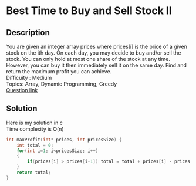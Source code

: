 # Best Time to Buy and Sell Stock II

## Description
You are given an integer array prices where prices[i] is the price of a given stock on the ith day. On each day, you may decide to buy and/or sell the stock. 
You can only hold at most one share of the stock at any time. However, you can buy it then immediately sell it on the same day. Find and return the maximum profit you can achieve.
<br>Difficuity : Medium
<br>Topics: Array, Dynamic Programming, Greedy
<br>[Question link](https://leetcode.com/problems/best-time-to-buy-and-sell-stock-ii/description/)

## Solution
Here is my solution in c
<br>Time complexity is O(n)
```C
int maxProfit(int* prices, int pricesSize) {
    int total = 0;
    for(int i=1; i<pricesSize; i++)
    {
        if(prices[i] > prices[i-1]) total = total + prices[i] - prices[i-1];
    }
    return total;
}
```
